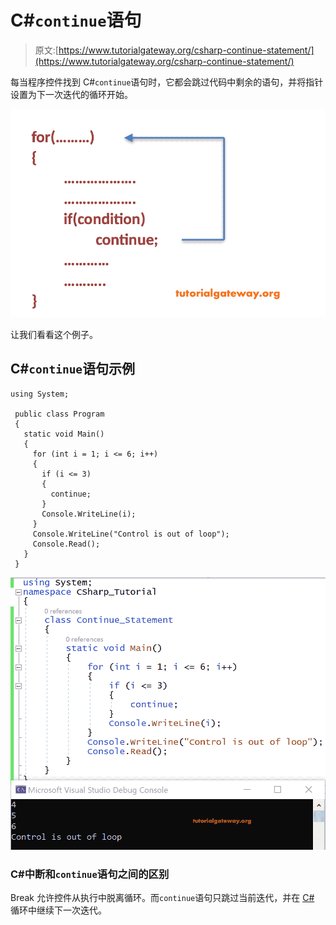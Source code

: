# C#`continue`语句

> 原文:[https://www.tutorialgateway.org/csharp-continue-statement/](https://www.tutorialgateway.org/csharp-continue-statement/)

每当程序控件找到 C#`continue`语句时，它都会跳过代码中剩余的语句，并将指针设置为下一次迭代的循环开始。

![C# Continue Statement 1](img/8ef6f1eaf599d28f873a2de50edf1ffa.png)

让我们看看这个例子。

## C#`continue`语句示例

```
using System;

 public class Program
 {
   static void Main()
   {
     for (int i = 1; i <= 6; i++)
     {
       if (i <= 3)
       {
         continue;
       }
       Console.WriteLine(i);
     }
     Console.WriteLine("Control is out of loop");
     Console.Read();
   }
 }
```

![C# Continue Statement 2](img/f2cc37fadffad005a416a84641e2aa77.png)

### C#中断和`continue`语句之间的区别

Break 允许控件从执行中脱离循环。而`continue`语句只跳过当前迭代，并在 [C#](https://www.tutorialgateway.org/csharp-tutorial/) 循环中继续下一次迭代。